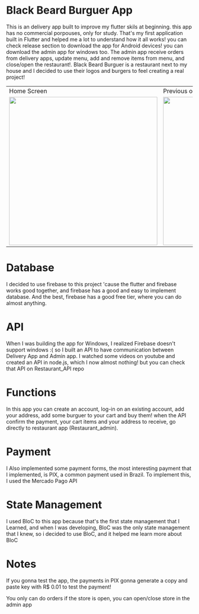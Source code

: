 # Black Beard Burguer App

This is an delivery app built to improve my flutter skils at beginning. this app has no commercial porpouses, only for study. That's my first application built in Flutter and helped me a lot to understand how it all works! you can check release section to download the app for Android devices! you can download the admin app for windows too. The admin app receive orders from delivery apps, update menu, add and remove items from menu, and close/open the restaurant!. Black Beard Burguer is a restaurant next to my house and I decided to use their logos and burgers to feel creating a real project!


<table>
  <tr>
    <td>Home Screen</td>
    <td>Previous orders Screen</td>
     <td>Cart Screen</td>
     <td>User profile screen</td>
  </tr>
  <tr>
    <td><img src="https://user-images.githubusercontent.com/86686024/208271358-7a8127ce-0b48-42e6-93a3-c4798f9abc04.png" width=400 height=400></td>
    <td><img src="https://user-images.githubusercontent.com/86686024/208271367-431c9881-f807-43da-9f53-566d8d530874.png" width=400 height=400></td>
    <td><img src="https://user-images.githubusercontent.com/86686024/208271371-9c086587-6ca7-4c66-baab-1f7b27324b2a.png" width=400 height=400 ></td>
    <td><img src="https://user-images.githubusercontent.com/86686024/208271372-eeb22813-a39f-4f97-92f1-91c91a52b52e.png" width=400 height=400 ></td>
  </tr>
 </table>

# Database

I decided to use firebase to this project 'cause the flutter and firebase works good together, and firebase has a good and easy to implement database. And the best, firebase has a good free tier, where you can do almost anything.

# API 
When I was building the app for Windows, I realized Firebase doesn't support windows :( so I built an API to have communication between Delivery App and Admin app.  I watched some videos on youtube and created an API in node.js, which I now almost nothing! but you can check that API on Restaurant_API repo

# Functions

In this app you can create an account, log-in on an existing account, add your address, add some burguer to your cart and buy them! when the API confirm the payment, your cart items and your address to receive, go directly to restaurant app (Restaurant_admin).

# Payment

I Also implemented some payment forms, the most interesting payment that I implemented, is PIX, a common payment used in Brazil. To implement this, I used the Mercado Pago API

# State Management

I used BloC to this app because that's the first state management that I Learned, and when I was developing, BloC was the only state management that I knew, so i decided to use BloC, and it helped me learn more about BloC

# Notes

If you gonna test the app, the payments in PIX gonna generate a copy and paste key with R$ 0.01 to test the payment!

You only can do orders if the store is open, you can open/close store in the admin app


